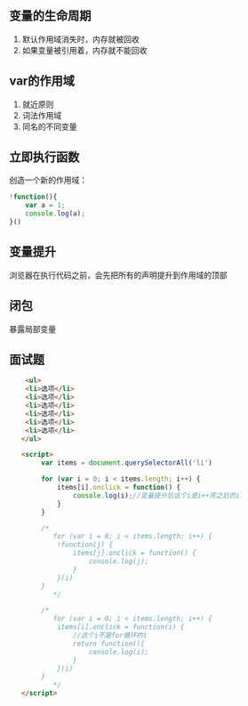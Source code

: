 ## 变量的生命周期

1. 默认作用域消失时，内存就被回收
2. 如果变量被引用着，内存就不能回收

## var的作用域

1. 就近原则
2. 词法作用域
3. 同名的不同变量

## 立即执行函数

创造一个新的作用域：

```js
!function(){
    var a = 1;
    console.log(a);
}()
```

## 变量提升

浏览器在执行代码之前，会先把所有的声明提升到作用域的顶部


## 闭包

暴露局部变量

## 面试题
```html
    <ul>
   	<li>选项</li>
   	<li>选项</li>
   	<li>选项</li>
   	<li>选项</li>
   	<li>选项</li>
   	<li>选项</li>
   </ul>

   <script>
   		var items = document.querySelectorAll('li')

   		for (var i = 0; i < items.length; i++) {
   			items[i].onclick = function() {
   				console.log(i);//变量提升后这个i是i++完之后的i
   			}
   		}

   		/*
           for (var i = 0; i < items.length; i++) {
   			!function(j) {
   				items[j].onclick = function() {
   					console.log(j);
   				}
   			}(i)
   		}
           */

   		/*
           for (var i = 0; i < items.length; i++) {
   			items[i].onclick = function(i) {
                //这个i不是for循环的i
   				return function(){
   					console.log(i);
   				}
   			}(i)
   		}
           */
   </script>
```

